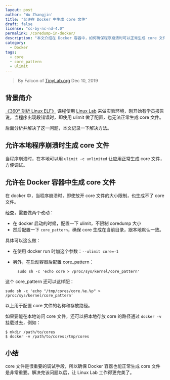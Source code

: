 ```yaml
---
layout: post
author: 'Wu Zhangjin'
title: "允许在 Docker 中生成 core 文件"
draft: false
license: "cc-by-nc-nd-4.0"
permalink: /coredump-in-docker/
description: "本文介绍在 Docker 容器中，如何确保程序崩溃时可以正常生成 core 文件。"
category:
  - Docker
tags:
  - core
  - core_pattern
  - ulimit
---
```


> By Falcon of [TinyLab.org][1]
> Dec 10, 2019

## 背景简介

[《360° 剖析 Linux ELF》](https://www.cctalk.com/m/group/88089283) 课程使用 [Linux Lab](https://tinylab.org/linux-lab) 来做实验环境，刚开始有学员报告说，当程序出现段错误时，即使用 ulimit 做了配置，也无法正常生成 core 文件。

后面分析并解决了这一问题，本文记录一下解决方法。

## 允许本地程序崩溃时生成 core 文件

当程序崩溃时，在本地可以用 `ulimit -c unlimited` 让应用正常生成 core 文件，方便调试。

## 允许在 Docker 容器中生成 core 文件

在 docker 中，当程序崩溃时，即使放开 core 文件的大小限制，也生成不了 core 文件。

经查，需要做两个改动：

* 在 docker 启动的时候，配置一下 ulimit，不限制 coredump 大小
* 然后配置一下 `core_pattern`，确保 core 生成在当前目录，跟本地默认一致。

具体可以这么做：

* 在使用 docker run 时加这个参数：`--ulimit core=-1`
* 另外，在启动容器后配置 core_pattern：

        sudo sh -c 'echo core > /proc/sys/kernel/core_pattern'

这个 core_pattern 还可以这样配：

    sudo sh -c 'echo "/tmp/cores/core.%e.%p" > /proc/sys/kernel/core_pattern'

以上用于配置 core 文件的名称和存放路径。

如果要能在本地访问 core 文件，还可以把本地存放 core 的路径通过 `docker -v` 挂载过去，例如：

    $ mkdir /path/to/cores
    $ docker -v /path/to/cores:/tmp/cores

## 小结

core 文件是很重要的调试手段，所以确保 Docker 容器也能正常生成 core 文件是非常重要。解决完该问题以后，让 Linux Lab 工作得更完美了。

[1]: https://tinylab.org
